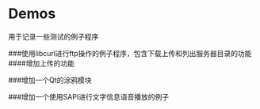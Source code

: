 # Demos
用于记录一些测试的例子程序

###使用libcurl进行ftp操作的例子程序，包含下载上传和列出服务器目录的功能
####增加上传的功能

###增加一个Qt的涂鸦模块

###增加一个使用SAPI进行文字信息语音播放的例子
